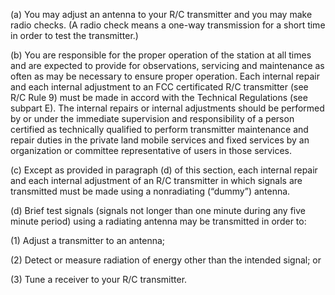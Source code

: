(a) You may adjust an antenna to your R/C transmitter and you may make radio checks. (A radio check means a one-way transmission for a short time in order to test the transmitter.)

(b) You are responsible for the proper operation of the station at all times and are expected to provide for observations, servicing and maintenance as often as may be necessary to ensure proper operation. Each internal repair and each internal adjustment to an FCC certificated R/C transmitter (see R/C Rule 9) must be made in accord with the Technical Regulations (see subpart E). The internal repairs or internal adjustments should be performed by or under the immediate supervision and responsibility of a person certified as technically qualified to perform transmitter maintenance and repair duties in the private land mobile services and fixed services by an organization or committee representative of users in those services.

(c) Except as provided in paragraph (d) of this section, each internal repair and each internal adjustment of an R/C transmitter in which signals are transmitted must be made using a nonradiating (“dummy”) antenna.

(d) Brief test signals (signals not longer than one minute during any five minute period) using a radiating antenna may be transmitted in order to:

(1) Adjust a transmitter to an antenna;

(2) Detect or measure radiation of energy other than the intended signal; or
                                    

(3) Tune a receiver to your R/C transmitter.

